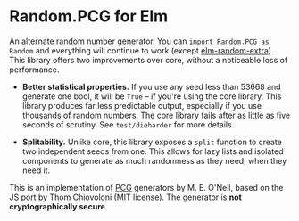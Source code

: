 # Random.PCG for Elm

An alternate random number generator. You can `import Random.PCG as Random` and everything will continue to
work (except [elm-random-extra](http://package.elm-lang.org/packages/NoRedInk/elm-random-extra/2.1.1/Random-Extra)).
This library offers two improvements over core, without a noticeable loss of performance.

* **Better statistical properties.** If you use any seed less than 53668 and generate one bool, it will be `True` – if
you're using the core library. This library produces far less predictable output, especially if you use thousands of
random numbers. The core library fails after as little as five seconds of scrutiny. See `test/dieharder` for more details.

* **Splitability.** Unlike core, this library exposes a `split` function to create two independent seeds from one. This
allows for lazy lists and isolated components to generate as much randomness as they need, when they need it.

This is an implementation of [PCG](http://www.pcg-random.org/) generators by M. E. O'Neil, based on the [JS
port](https://github.com/thomcc/pcg-random) by Thom Chiovoloni (MIT license). The generator is **not cryptographically
secure**.

